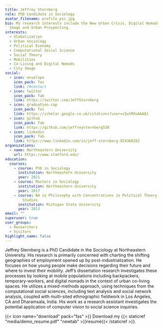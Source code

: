 ```yaml
---
title: Jeffrey Sternberg
role: PhD Candidate in Sociology
avatar_filename: profile_pic.jpg
bio: My research interests include the New Urban Crisis, Digital Nomads, City
  Image and Urban Prospecting.
interests:
  - Globalization
  - Urban Sociology
  - Political Economy
  - Computational Social Science
  - Social Theory
  - Mobilities
  - Co-Living and Digital Nomads
  - City Image
social:
  - icon: envelope
    icon_pack: fas
    link: /#contact
  - icon: twitter
    icon_pack: fab
    link: https://twitter.com/JeffSternberg
  - icon: graduation-cap
    icon_pack: fas
    link: https://scholar.google.co.uk/citations?user=sIwtMXoAAAAJ
  - icon: github
    icon_pack: fab
    link: https://github.com/jeffreysternberg530
  - icon: linkedin
    icon_pack: fab
    link: https://www.linkedin.com/in/jeff-sternberg-924368202
organizations:
  - name: Northeastern University
    url: https://www.stanford.edu/
education:
  courses:
    - course: PhD in Sociology
      institution: Northeastern University
      year: 2021
    - course: Masters in Sociology
      institution: Northeastern University
      year: 2017
    - course: BA in Philosophy with Concentrations in Political Theory and Media
        Studies
      institution: Michigan State University
      year: 2013
email: ""
superuser: true
user_groups:
  - Researchers
  - Visitors
highlight_name: false
---
```

Jeffrey Sternberg is a PhD Candidate in the Sociology at Northeastern University. His research is primarily concerned with charting the shifting geographies of employment opened up by post-industrialization. He focuses on how young people make decisions regarding their future and where to invest their mobility. Jeff’s dissertation research investigates these processes by looking at mobile populations including backpackers, temporary-workers, and digital nomads in the context of urban co-living spaces. He utilizes a mixed-methods approach, using techniques from the computational social sciences, including text analysis and social network analysis, coupled with multi-sited ethnographic fieldwork in Los Angeles, CA and Dharamsala, India. His work as a research assistant investigates the potential application of computer vision to social science inquiries.

{{< icon name="download" pack="fas" >}} Download my {{< staticref "media/demo_resume.pdf" "newtab" >}}resumé{{< /staticref >}}.